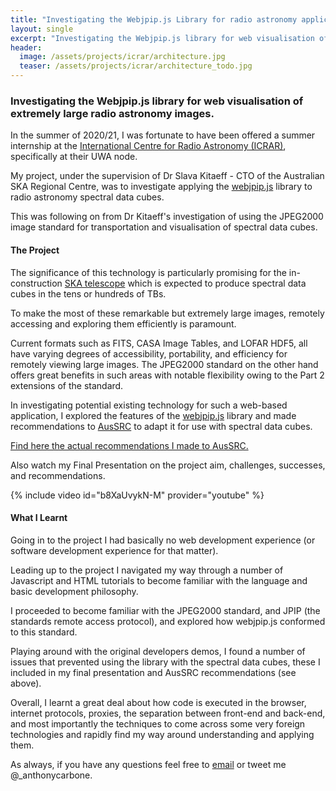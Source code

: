 ```yaml
---
title: "Investigating the Webjpip.js Library for radio astronomy application."
layout: single
excerpt: "Investigating the Webjpip.js library for web visualisation of extremely large radio astronomy spectral data cubes. ICRAR Summer Internship 2020/21."
header:
  image: /assets/projects/icrar/architecture.jpg
  teaser: /assets/projects/icrar/architecture_todo.jpg
---
```

### Investigating the Webjpip.js library for web visualisation of extremely large radio astronomy images.
In the summer of 2020/21, I was fortunate to have been offered a summer internship at the [International Centre for Radio Astronomy (ICRAR)](https://www.icrar.org), specifically at their UWA node.

My project, under the supervision of Dr Slava Kitaeff - CTO of the Australian SKA Regional Centre, was to investigate applying the [webjpip.js](https://github.com/MaMazav/webjpip.js?files=1) library to radio astronomy spectral data cubes.

This was following on from Dr Kitaeff's investigation of using the JPEG2000 image standard for transportation and visualisation of spectral data cubes.

#### The Project
The significance of this technology is particularly promising for the in-construction [SKA telescope](https://en.wikipedia.org/wiki/Square_Kilometre_Array) which is expected to produce spectral data cubes in the tens or hundreds of TBs.

To make the most of these remarkable but extremely large images, remotely accessing and exploring them efficiently is paramount.

Current formats such as FITS, CASA Image Tables, and LOFAR HDF5, all have varying degrees of accessibility, portability, and efficiency for remotely viewing large images. The JPEG2000 standard on the other hand offers great benefits in such areas with notable flexibility owing to the Part 2 extensions of the standard.

In investigating potential existing technology for such a web-based application, I explored the features of the [webjpip.js](https://github.com/MaMazav/webjpip.js?files=1) library and made recommendations to [AusSRC](https://aussrc.org) to adapt it for use with spectral data cubes.

[Find here the actual recommendations I made to AusSRC.](/assets/projects/icrar/final_presentation.pdf)

Also watch my Final Presentation on the project aim, challenges, successes, and recommendations.

{% include video id="b8XaUvykN-M" provider="youtube" %}

#### What I Learnt
Going in to the project I had basically no web development experience (or software development experience for that matter).

Leading up to the project I navigated my way through a number of Javascript and HTML tutorials to become familiar with the language and basic development philosophy.

I proceeded to become familiar with the JPEG2000 standard, and JPIP (the standards remote access protocol), and explored how webjpip.js conformed to this standard.

Playing around with the original developers demos, I found a number of issues that prevented using the library with the spectral data cubes, these I included in my final presentation and AusSRC recommendations (see above).

Overall, I learnt a great deal about how code is executed in the browser, internet protocols, proxies, the separation between front-end and back-end, and most importantly the techniques to come across some very foreign technologies and rapidly find my way around understanding and applying them.

As always, if you have any questions feel free to [email](mailto:anthonydavidcarbone@gmail.com) or tweet me @_anthonycarbone.